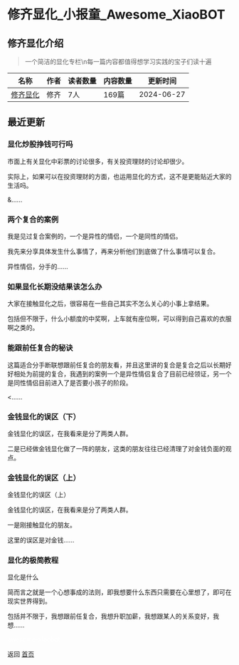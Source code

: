 # 修齐显化_小报童_Awesome_XiaoBOT

## 修齐显化介绍
> 一个简洁的显化专栏\n每一篇内容都值得想学习实践的宝子们读十遍  
  


|名称|作者|读者数量|内容数量|更新时间|
|---|---|---|---|---|
|[修齐显化](https://xiaobot.net/p/xiuqi?refer=0b133df9-27dc-423b-8101-639049001c13)|修齐|7人|169篇|2024-06-27|

## 最近更新
### 显化炒股挣钱可行吗

市面上有关显化中彩票的讨论很多，有关投资理财的讨论却很少。



实际上，如果可以在投资理财的方面，也运用显化的方式，这不是更能贴近大家的生活吗。

&......

### 两个复合的案例

我是见过复合案例的，一个是异性的情侣，一个是同性的情侣。

我先来分享具体发生什么事情了，再来分析他们到底做了什么事情可以复合。



异性情侣，分手的......

### 如果显化长期没结果该怎么办

大家在接触显化之后，很容易在一些自己其实不怎么关心的小事上拿结果。

包括但不限于，什么小额度的中奖啊，上车就有座位啊，可以得到自己喜欢的衣服啊之类的。



### 能跟前任复合的秘诀

这篇适合分手断联想跟前任复合的朋友看，并且这里讲的复合是复合之后以长期好好相处为前提的复合，我遇到的案例一个是异性情侣复合了目前已经领证，另一个是同性情侣目前进入了是否要小孩子的阶段。

<......

### 金钱显化的误区（下）

金钱显化的误区，在我看来是分了两类人群。



二是已经做金钱显化做了一阵的朋友，这类的朋友往往已经清理了对金钱负面的观点。



### 金钱显化的误区（上）

金钱显化的误区（上）



金钱显化的误区，在我看来是分了两类人群。



一是刚接触显化的朋友。

这里的误区是对金钱......

### 显化的极简教程

显化是什么

简而言之就是一个心想事成的法则，即我想要什么东西只需要在心里想了，即可在现实世界得到。

包括并不限于，我想跟前任复合，我想升职加薪，我想跟某人的关系变好，我想......


<a href="https://github.com/Reno9527/awesome-xiaobot" style="color: white; text-decoration: none;">awesome-xiaobot</a>

返回 [首页](../README.md)
